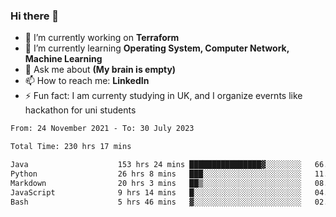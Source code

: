 ### Hi there 👋
- 🔭 I’m currently working on **Terraform**
- 🌱 I’m currently learning **Operating System, Computer Network, Machine Learning**
- 💬 Ask me about **(My brain is empty)**
- 📫 How to reach me: **LinkedIn**
- ⚡ Fun fact: I am currenty studying in UK, and I organize evernts like hackathon for uni students

<!--START_SECTION:waka-->

```txt
From: 24 November 2021 - To: 30 July 2023

Total Time: 230 hrs 17 mins

Java                    153 hrs 24 mins ████████████████▓░░░░░░░░   66.61 %
Python                  26 hrs 8 mins   ███░░░░░░░░░░░░░░░░░░░░░░   11.35 %
Markdown                20 hrs 3 mins   ██▒░░░░░░░░░░░░░░░░░░░░░░   08.71 %
JavaScript              9 hrs 14 mins   █░░░░░░░░░░░░░░░░░░░░░░░░   04.01 %
Bash                    5 hrs 46 mins   ▓░░░░░░░░░░░░░░░░░░░░░░░░   02.51 %
```

<!--END_SECTION:waka-->
